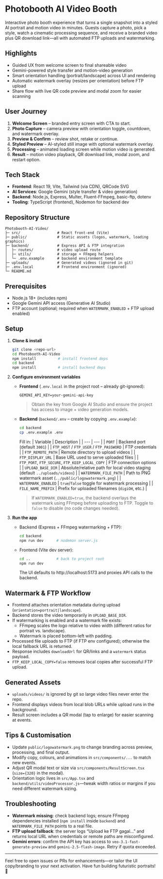 # Photobooth AI Video Booth

Interactive photo booth experience that turns a single snapshot into a styled AI portrait and motion video in minutes. Guests capture a photo, pick a style, watch a cinematic processing sequence, and receive a branded video plus QR download link—all with automated FTP uploads and watermarking.

## Highlights

- Guided UX from welcome screen to final shareable video
- Gemini-powered style transfer and motion-video generation
- Smart orientation handling (portrait/landscape) across UI and rendering
- Automatic watermark overlay (resizes per orientation) before FTP upload
- Share flow with live QR code preview and modal zoom for easier scanning

## User Journey

1. **Welcome Screen** – branded entry screen with CTA to start.
2. **Photo Capture** – camera preview with orientation toggle, countdown, and watermark overlay.
3. **Preview & Confirm** – review shot, retake or continue.
4. **Styled Preview** – AI-styled still image with optional watermark overlay.
5. **Processing** – animated loading screen while motion video is generated.
6. **Result** – motion video playback, QR download link, modal zoom, and restart option.

## Tech Stack

- **Frontend**: React 19, Vite, Tailwind (via CDN), QRCode SVG
- **AI Services**: Google Gemini (style transfer & video generation)
- **Backend**: Node.js, Express, Multer, Fluent-FFmpeg, basic-ftp, dotenv
- **Tooling**: TypeScript (frontend), Nodemon for backend dev

## Repository Structure

```
Photobooth-AI-Video/
├─ src/                 # React front-end (Vite)
├─ public/              # Static assets (logos, watermark, loading graphics)
├─ backend/             # Express API & FTP integration
│  ├─ routes/           # video upload route
│  ├─ utils/            # storage + FFmpeg helpers
│  └─ .env.example      # backend environment template
├─ uploads/             # Generated videos (ignored in git)
├─ .env.local           # Frontend environment (ignored)
└─ README.md
```

## Prerequisites

- Node.js 18+ (includes npm)
- Google Gemini API access (Generative AI Studio)
- FTP account (optional; required when `WATERMARK_ENABLED` + FTP upload enabled)

## Setup

1. **Clone & install**
   ```bash
   git clone <repo-url>
   cd Photobooth-AI-Video
   npm install          # install frontend deps
   cd backend
   npm install          # install backend deps
   ```

2. **Configure environment variables**

   - **Frontend** (`.env.local` in the project root – already git-ignored):
     ```env
     GEMINI_API_KEY=your-gemini-api-key
     ```
     > Obtain the key from Google AI Studio and ensure the project has access to image + video generation models.

   - **Backend** (`backend/.env` – create by copying `.env.example`):
     ```bash
     cd backend
     cp .env.example .env
     ```
     Fill in:
     | Variable | Description |
     | --- | --- |
     | `PORT` | Backend port (default `3001`) |
     | `FTP_HOST` / `FTP_USER` / `FTP_PASSWORD` | FTP credentials |
     | `FTP_REMOTE_PATH` | Remote directory to upload videos |
     | `FTP_DISPLAY_URL` | Base URL used to serve uploaded files |
     | `FTP_PORT`, `FTP_SECURE`, `FTP_KEEP_LOCAL_COPY` | FTP connection options |
     | `UPLOAD_BASE_DIR` | Absolute/relative path for local video staging (default `../uploads/videos`) |
     | `WATERMARK_FILE_PATH` | Path to PNG watermark asset (`../public/logowatermark.png`) |
     | `WATERMARK_ENABLED` | `true`/`false` toggle for watermark processing |
     | `FILE_NAME_PREFIX` | Prefix for uploaded filenames (`digiOH`, etc.) |

     > If `WATERMARK_ENABLED=true`, the backend overlays the watermark using FFmpeg before uploading to FTP. Toggle to `false` to disable (no code changes needed).

3. **Run the app**

   - Backend (Express + FFmpeg watermarking + FTP):
     ```bash
     cd backend
     npm run dev      # nodemon server.js
     ```

   - Frontend (Vite dev server):
     ```bash
     cd ..            # back to project root
     npm run dev
     ```
     The UI defaults to http://localhost:5173 and proxies API calls to the backend.

## Watermark & FTP Workflow

- Frontend attaches orientation metadata during upload (`orientation=portrait|landscape`).
- Backend stores the video temporarily in `UPLOAD_BASE_DIR`.
- If watermarking is enabled and a watermark file exists:
  - FFmpeg scales the logo relative to video width (different ratios for portrait vs. landscape).
  - Watermark is placed bottom-left with padding.
- Processed file uploads to FTP (if FTP env configured); otherwise the local fallback URL is returned.
- Response includes `downloadUrl` for QR/links and a `watermark` status payload.
- `FTP_KEEP_LOCAL_COPY=false` removes local copies after successful FTP upload.

## Generated Assets

- `uploads/videos/` is ignored by git so large video files never enter the repo.
- Frontend displays videos from local blob URLs while upload runs in the background.
- Result screen includes a QR modal (tap to enlarge) for easier scanning at events.

## Tips & Customisation

- Update `public/logowatermark.png` to change branding across preview, processing, and final output.
- Modify copy, colours, and animations in `src/components/...` to match new events.
- Adjust QR modal text or size via `src/components/ResultScreen.tsx` (`size={320}` in the modal).
- Orientation logic lives in `src/App.tsx` and `backend/utils/videoProcessor.js`—tweak width ratios or margins if you need different watermark sizing.

## Troubleshooting

- **Watermark missing**: check backend logs; ensure FFmpeg dependencies installed (`npm install` inside `backend`) and `WATERMARK_FILE_PATH` points to a real file.
- **FTP upload fallback**: the server logs “Upload ke FTP gagal…” and returns local URL when credentials or remote paths are misconfigured.
- **Gemini errors**: confirm the API key has access to `veo-3.1-fast-generate-preview` and `gemini-2.5-flash-image`. Retry if quota exceeded.

---

Feel free to open issues or PRs for enhancements—or tailor the UI copy/branding to your next activation. Have fun building futuristic portraits! 🚀
